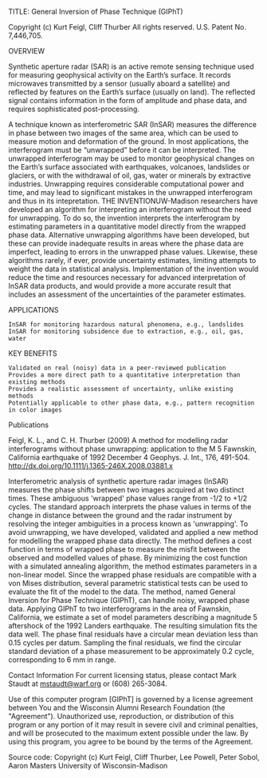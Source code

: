 TITLE: General Inversion of Phase Technique (GIPhT)

Copyright (c) Kurt Feigl, Cliff Thurber  All rights reserved.
U.S. Patent No. 7,446,705.


OVERVIEW

Synthetic aperture radar (SAR) is an active remote sensing technique used for measuring geophysical activity on the Earth’s surface. It records microwaves transmitted by a sensor (usually aboard a satellite) and reflected by features on the Earth’s surface (usually on land). The reflected signal contains information in the form of amplitude and phase data, and requires sophisticated post-processing.

A technique known as interferometric SAR (InSAR) measures the difference in phase between two images of the same area, which can be used to measure motion and deformation of the ground. In most applications, the interferogram must be “unwrapped” before it can be interpreted. The unwrapped interferogram may be used to monitor geophysical changes on the Earth’s surface associated with earthquakes, volcanoes, landslides or glaciers, or with the withdrawal of oil, gas, water or minerals by extractive industries. Unwrapping requires considerable computational power and time, and may lead to significant mistakes in the unwrapped interferogram and thus in its intepretation.
THE INVENTIONUW-Madison researchers have developed an algorithm for interpreting an interferogram without the need for unwrapping. To do so, the invention interprets the interferogram by estimating parameters in a quantitative model directly from the wrapped phase data. Alternative unwrapping algorithms have been developed, but these can provide inadequate results in areas where the phase data are imperfect, leading to errors in the unwrapped phase values. Likewise, these algorithms rarely, if ever, provide uncertainty estimates, limiting attempts to weight the data in statistical analysis. Implementation of the invention would reduce the time and resources necessary for advanced interpretation of InSAR data products, and would provide a more accurate result that includes an assessment of the uncertainties of the parameter estimates.
 
APPLICATIONS

    InSAR for monitoring hazardous natural phenomena, e.g., landslides
    InSAR for monitoring subsidence due to extraction, e.g., oil, gas, water

KEY BENEFITS

    Validated on real (noisy) data in a peer-reviewed publication
    Provides a more direct path to a quantitative interpretation than existing methods
    Provides a realistic assessment of uncertainty, unlike existing methods
    Potentially applicable to other phase data, e.g., pattern recognition in color images
     

Publications

Feigl, K. L., and C. H. Thurber (2009)
A method for modelling radar interferograms without phase unwrapping: application to the M 5 Fawnskin, California earthquake of 1992 December 4 
Geophys. J. Int., 176, 491-504. http://dx.doi.org/10.1111/j.1365-246X.2008.03881.x 

Interferometric analysis of synthetic aperture radar images (InSAR) measures the phase shifts between two images acquired at two distinct times. These ambiguous 'wrapped' phase values range from -1/2 to +1/2 cycles. The standard approach interprets the phase values in terms of the change in distance between the ground and the radar instrument by resolving the integer ambiguities in a process known as 'unwrapping'. To avoid unwrapping, we have developed, validated and applied a new method for modelling the wrapped phase data directly. The method defines a cost function in terms of wrapped phase to measure the misfit between the observed and modelled values of phase. By minimizing the cost function with a simulated annealing algorithm, the method estimates parameters in a non-linear model. Since the wrapped phase residuals are compatible with a von Mises distribution, several parametric statistical tests can be used to evaluate the fit of the model to the data. The method, named General Inversion for Phase Technique (GIPhT), can handle noisy, wrapped phase data. Applying GIPhT to two interferograms in the area of Fawnskin, California, we estimate a set of model parameters describing a magnitude 5 aftershock of the 1992 Landers earthquake. The resulting simulation fits the data well. The phase final residuals have a circular mean deviation less than 0.15 cycles per datum. Sampling the final residuals, we find the circular standard deviation of a phase measurement to be approximately 0.2 cycle, corresponding to 6 mm in range.

Contact Information For current licensing status, please contact Mark Staudt at mstaudt@warf.org or (608) 265-3084.


Use of this computer program [GIPhT] is governed by a license agreement
between You and the Wisconsin Alumni Research Foundation (the
"Agreement"). Unauthorized use, reproduction, or distribution of this
program or any portion of it may result in severe civil and criminal
penalties, and will be prosecuted to the maximum extent possible under
the law. By using this program, you agree to be bound by the terms of the
Agreement.

Source code:
Copyright (c) Kurt Feigl, Cliff Thurber, Lee Powell, Peter Sobol, Aaron Masters
University of Wisconsin-Madison


